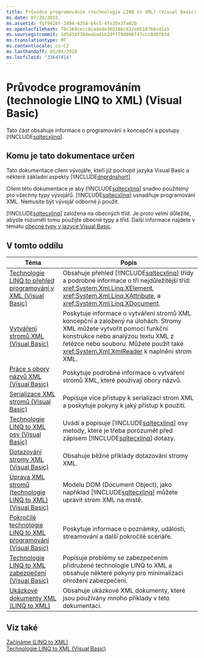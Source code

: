 ```yaml
---
title: Průvodce programováním (technologie LINQ to XML) (Visual Basic)
ms.date: 07/20/2015
ms.assetid: f1f942bf-3404-4354-b4c5-4fe35e37a02b
ms.openlocfilehash: 70c169cecc8ca4ede30216bc832a8518766cd1a5
ms.sourcegitcommit: 3d5d33f384eeba41b2dff79d096f47ccc8d8f03d
ms.translationtype: MT
ms.contentlocale: cs-CZ
ms.lasthandoff: 05/04/2018
ms.locfileid: "33647414"
---
```

# <a name="programming-guide-linq-to-xml-visual-basic"></a>Průvodce programováním (technologie LINQ to XML) (Visual Basic)
Tato část obsahuje informace o programování s koncepční a postupy [!INCLUDE[sqltecxlinq](~/includes/sqltecxlinq-md.md)].  
  
## <a name="who-should-read-this-documentation"></a>Komu je tato dokumentace určen  
 Tato dokumentace cílem vývojáře, kteří již pochopit jazyka Visual Basic a některé základní aspekty [!INCLUDE[dnprdnshort](~/includes/dnprdnshort-md.md)].  
  
 Cílem této dokumentace je aby [!INCLUDE[sqltecxlinq](~/includes/sqltecxlinq-md.md)] snadno použitelný pro všechny typy vývojářů. [!INCLUDE[sqltecxlinq](~/includes/sqltecxlinq-md.md)] usnadňuje programování XML. Nemusíte být vývojář odborné ji použít.  
  
 [!INCLUDE[sqltecxlinq](~/includes/sqltecxlinq-md.md)] založena na obecných tříd. Je proto velmi důležité, abyste rozuměli tomu použijte obecné typy a tříd. Další informace najdete v tématu [obecné typy v jazyce Visual Basic](../../../../visual-basic/programming-guide/language-features/data-types/generic-types.md).  
  
## <a name="in-this-section"></a>V tomto oddílu  
  
|Téma|Popis|  
|-----------|-----------------|  
|[Technologie LINQ to přehled programování v XML (Visual Basic)](../../../../visual-basic/programming-guide/concepts/linq/linq-to-xml-programming-overview.md)|Obsahuje přehled [!INCLUDE[sqltecxlinq](~/includes/sqltecxlinq-md.md)] třídy a podrobné informace o tři nejdůležitější tříd: <xref:System.Xml.Linq.XElement>, <xref:System.Xml.Linq.XAttribute>, a <xref:System.Xml.Linq.XDocument>.|  
|[Vytváření stromů XML (Visual Basic)](../../../../visual-basic/programming-guide/concepts/linq/creating-xml-trees.md)|Poskytuje informace o vytváření stromů XML koncepční a založený na úlohách. Stromy XML můžete vytvořit pomocí funkční konstrukce nebo analýzou textu XML z řetězce nebo souboru. Můžete použít také <xref:System.Xml.XmlReader> k naplnění strom XML.|  
|[Práce s obory názvů XML (Visual Basic)](../../../../visual-basic/programming-guide/concepts/linq/working-with-xml-namespaces.md)|Poskytuje podrobné informace o vytváření stromů XML, které používají obory názvů.|  
|[Serializace XML stromů (Visual Basic)](../../../../visual-basic/programming-guide/concepts/linq/serializing-xml-trees.md)|Popisuje více přístupy k serializaci strom XML a poskytuje pokyny k jaký přístup k použití.|  
|[Technologie LINQ to XML osy (Visual Basic)](../../../../visual-basic/programming-guide/concepts/linq/linq-to-xml-axes.md)|Uvádí a popisuje [!INCLUDE[sqltecxlinq](~/includes/sqltecxlinq-md.md)] osy metody, které je třeba porozumět před zápisem [!INCLUDE[sqltecxlinq](~/includes/sqltecxlinq-md.md)] dotazy.|  
|[Dotazování stromy XML (Visual Basic)](../../../../visual-basic/programming-guide/concepts/linq/querying-xml-trees.md)|Obsahuje běžné příklady dotazování stromy XML.|  
|[Úprava XML stromů (technologie LINQ to XML) (Visual Basic)](../../../../visual-basic/programming-guide/concepts/linq/modifying-xml-trees-linq-to-xml.md)|Modelu DOM (Document Object), jako například [!INCLUDE[sqltecxlinq](~/includes/sqltecxlinq-md.md)] můžete upravit strom XML na místě.|  
|[Pokročilé technologie LINQ to XML programování (Visual Basic)](../../../../visual-basic/programming-guide/concepts/linq/advanced-linq-to-xml-programming.md)|Poskytuje informace o poznámky, události, streamování a další pokročilé scénáře.|  
|[Technologie LINQ to XML zabezpečení (Visual Basic)](../../../../visual-basic/programming-guide/concepts/linq/linq-to-xml-security.md)|Popisuje problémy se zabezpečením přidružené technologie LINQ to XML a obsahuje některé pokyny pro minimalizaci ohrožení zabezpečení.|  
|[Ukázkové dokumenty XML (LINQ to XML)](../../../../visual-basic/programming-guide/concepts/linq/sample-xml-documents-linq-to-xml.md)|Obsahuje ukázkové XML dokumenty, které jsou používány mnoho příklady v této dokumentaci.|  
  
## <a name="see-also"></a>Viz také  
 [Začínáme (LINQ to XML)](../../../../visual-basic/programming-guide/concepts/linq/getting-started-linq-to-xml.md)  
 [Technologie LINQ to XML (Visual Basic)](../../../../visual-basic/programming-guide/concepts/linq/linq-to-xml.md)
